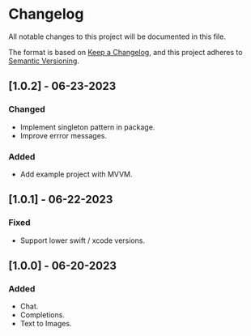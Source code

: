 
# Changelog

All notable changes to this project will be documented in this file.

The format is based on [Keep a Changelog](https://keepachangelog.com/en/1.0.0/),
and this project adheres to [Semantic Versioning](https://semver.org/spec/v2.0.0.html).

## [1.0.2] - 06-23-2023

### Changed
- Implement singleton pattern in package.
- Improve errror messages.

### Added
- Add example project with MVVM.

## [1.0.1] - 06-22-2023

### Fixed
- Support lower swift / xcode versions.

## [1.0.0] - 06-20-2023

### Added
- Chat.
- Completions.
- Text to Images.

